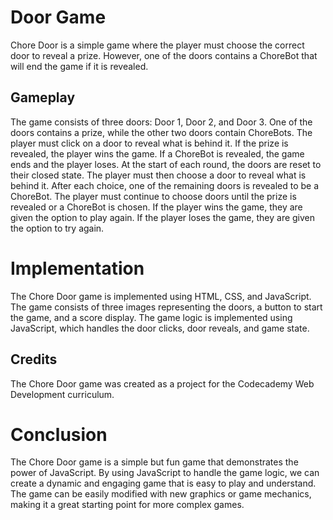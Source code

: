 # Door Game
Chore Door is a simple game where the player must choose the correct door to reveal a prize. However, one of the doors contains a ChoreBot that will end the game if it is revealed.

## Gameplay
The game consists of three doors: Door 1, Door 2, and Door 3. One of the doors contains a prize, while the other two doors contain ChoreBots. 
The player must click on a door to reveal what is behind it. If the prize is revealed, the player wins the game. If a ChoreBot is revealed, the game ends and the player loses.
At the start of each round, the doors are reset to their closed state. The player must then choose a door to reveal what is behind it. After each choice, one of the remaining doors is revealed to be a ChoreBot. The player must continue to choose doors until the prize is revealed or a ChoreBot is chosen.
If the player wins the game, they are given the option to play again. If the player loses the game, they are given the option to try again.

# Implementation
The Chore Door game is implemented using HTML, CSS, and JavaScript. The game consists of three images representing the doors, a button to start the game, and a score display. 
The game logic is implemented using JavaScript, which handles the door clicks, door reveals, and game state.


## Credits
The Chore Door game was created as a project for the Codecademy Web Development curriculum.

# Conclusion
The Chore Door game is a simple but fun game that demonstrates the power of JavaScript. By using JavaScript to handle the game logic, we can create a dynamic 
and engaging game that is easy to play and understand. The game can be easily modified with new graphics or game mechanics, making it a great starting point for more 
complex games.
